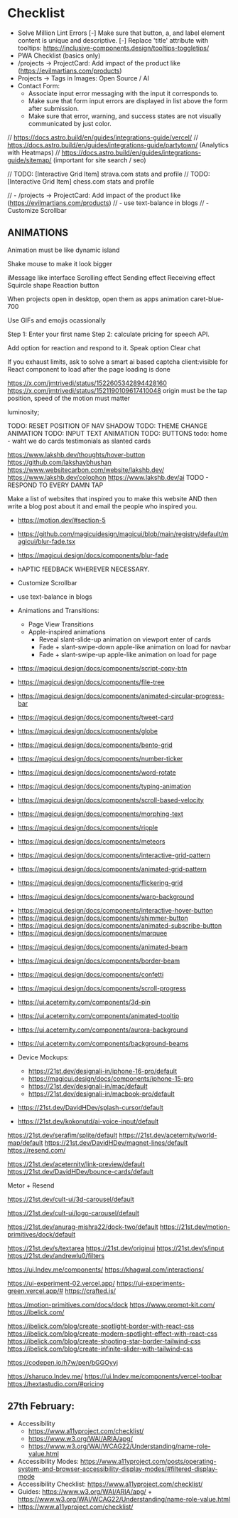 
# Checklist

- Solve Million Lint Errors
[-] Make sure that button, a, and label element content is unique and descriptive.
[-] Replace 'title' attribute with tooltips: https://inclusive-components.design/tooltips-toggletips/
- PWA Checklist (basics only)
- /projects -> ProjectCard: Add impact of the product like (https://evilmartians.com/products)
- Projects -> Tags in Images: Open Source / AI
- Contact Form:
  - Associate input error messaging with the input it corresponds to.
  - Make sure that form input errors are displayed in list above the form after submission.
  - Make sure that error, warning, and success states are not visually communicated by just color.

// https://docs.astro.build/en/guides/integrations-guide/vercel/
// https://docs.astro.build/en/guides/integrations-guide/partytown/ (Analytics with Heatmaps)
// https://docs.astro.build/en/guides/integrations-guide/sitemap/ (important for site search / seo)


// TODO: [Interactive Grid Item] strava.com stats and profile
// TODO: [Interactive Grid Item] chess.com stats and profile

// - /projects -> ProjectCard: Add impact of the product like (<https://evilmartians.com/products>)
// - use text-balance in blogs
// - Customize Scrollbar

## ANIMATIONS

Animation must be like dynamic island

Shake mouse to make it look bigger

iMessage like interface
Scrolling effect
Sending effect
Receiving effect
Squircle shape
Reaction button

When projects open in desktop, open them as apps animation
caret-blue-700

Use GIFs and emojis ocassionally

Step 1: Enter your first name
Step 2: calculate pricing for speech API.

Add option for reaction and respond to it.
Speak option
Clear chat

If you exhaust limits, ask to solve a smart ai based captcha
client:visible for React component to load after the page loading is done

https://x.com/jmtrivedi/status/1522605342894428160
https://x.com/jmtrivedi/status/1521190109617410048
origin must be the tap position, speed of the motion must matter

luminosity;

TODO: RESET POSITION OF NAV SHADOW
TODO: THEME CHANGE ANIMATION
TODO: INPUT TEXT ANIMATION
TODO: BUTTONS
todo: home - waht we do cards
testimonials as slanted cards

https://www.lakshb.dev/thoughts/hover-button
https://github.com/lakshaybhushan
https://www.websitecarbon.com/website/lakshb.dev/
https://www.lakshb.dev/colophon
https://www.lakshb.dev/ai
TODO - RESPOND TO EVERY DAMN TAP

Make a list of websites that inspired you to make this website AND then write a blog post about it and email the people who inspired you.


- https://motion.dev/#section-5
- https://github.com/magicuidesign/magicui/blob/main/registry/default/magicui/blur-fade.tsx
- https://magicui.design/docs/components/blur-fade
- hAPTIC fEEDBACK WHEREVER NECESSARY.
- Customize Scrollbar
- use text-balance in blogs
- Animations and Transitions:
  - Page View Transitions
  - Apple-inspired animations
    - Reveal slant-slide-up animation on viewport enter of cards
    - Fade + slant-swipe-down apple-like animation on load for navbar
    - Fade + slant-swipe-up apple-like animation on load for page

- https://magicui.design/docs/components/script-copy-btn
- https://magicui.design/docs/components/file-tree
- https://magicui.design/docs/components/animated-circular-progress-bar
- https://magicui.design/docs/components/tweet-card
- https://magicui.design/docs/components/globe
- https://magicui.design/docs/components/bento-grid
- https://magicui.design/docs/components/number-ticker
- https://magicui.design/docs/components/word-rotate
- https://magicui.design/docs/components/typing-animation
- https://magicui.design/docs/components/scroll-based-velocity
- https://magicui.design/docs/components/morphing-text
- https://magicui.design/docs/components/ripple
- https://magicui.design/docs/components/meteors
- https://magicui.design/docs/components/interactive-grid-pattern
- https://magicui.design/docs/components/animated-grid-pattern
- https://magicui.design/docs/components/flickering-grid
- https://magicui.design/docs/components/warp-background
+ https://magicui.design/docs/components/interactive-hover-button
+ https://magicui.design/docs/components/shimmer-button
+ https://magicui.design/docs/components/animated-subscribe-button
+ https://magicui.design/docs/components/marquee
- https://magicui.design/docs/components/animated-beam
- https://magicui.design/docs/components/border-beam
- https://magicui.design/docs/components/confetti
- https://magicui.design/docs/components/scroll-progress

- https://ui.aceternity.com/components/3d-pin
- https://ui.aceternity.com/components/animated-tooltip
- https://ui.aceternity.com/components/aurora-background
- https://ui.aceternity.com/components/background-beams

- Device Mockups:
  - https://21st.dev/designali-in/iphone-16-pro/default
  - https://magicui.design/docs/components/iphone-15-pro
  - https://21st.dev/designali-in/mac/default
  - https://21st.dev/designali-in/macbook-pro/default

- https://21st.dev/DavidHDev/splash-cursor/default
- https://21st.dev/kokonutd/ai-voice-input/default

https://21st.dev/serafim/splite/default
https://21st.dev/aceternity/world-map/default
https://21st.dev/DavidHDev/magnet-lines/default
https://resend.com/

https://21st.dev/aceternity/link-preview/default
https://21st.dev/DavidHDev/bounce-cards/default

Metor + Resend

https://21st.dev/cult-ui/3d-carousel/default

https://21st.dev/cult-ui/logo-carousel/default

https://21st.dev/anurag-mishra22/dock-two/default
https://21st.dev/motion-primitives/dock/default

https://21st.dev/s/textarea
https://21st.dev/originui
https://21st.dev/s/input
https://21st.dev/andrewlu0/filters

https://ui.lndev.me/components/
https://khagwal.com/interactions/

https://ui-experiment-02.vercel.app/
https://ui-experiments-green.vercel.app/#
https://crafted.is/

https://motion-primitives.com/docs/dock
https://www.prompt-kit.com/
https://ibelick.com/

https://ibelick.com/blog/create-spotlight-border-with-react-css
https://ibelick.com/blog/create-modern-spotlight-effect-with-react-css
https://ibelick.com/blog/create-shooting-star-border-tailwind-css
https://ibelick.com/blog/create-infinite-slider-with-tailwind-css

https://codepen.io/h7w/pen/bGGOyyj

https://sharuco.lndev.me/
https://ui.lndev.me/components/vercel-toolbar
https://hextastudio.com/#pricing

## 27th February:

- Accessibility
  - <https://www.a11yproject.com/checklist/>
  - <https://www.w3.org/WAI/ARIA/apg/>
  - <https://www.w3.org/WAI/WCAG22/Understanding/name-role-value.html>
- Accessibility Modes: <https://www.a11yproject.com/posts/operating-system-and-browser-accessibility-display-modes/#filtered-display-mode>
- Accessibility Checklist: <https://www.a11yproject.com/checklist/>
- Guides: https://www.w3.org/WAI/ARIA/apg/ + https://www.w3.org/WAI/WCAG22/Understanding/name-role-value.html
- https://www.a11yproject.com/checklist/
